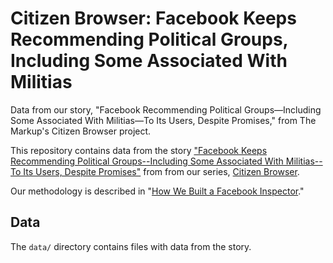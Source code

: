 # Citizen Browser: Facebook Keeps Recommending Political Groups, Including Some Associated With Militias
Data from our story, "Facebook Recommending Political Groups—Including Some Associated With Militias—To Its Users, Despite Promises," from The Markup's Citizen Browser project. 

This repository contains data from the story ["Facebook Keeps Recommending Political Groups--Including Some Associated With Militias--To Its Users, Despite Promises"](https://themarkup.org/citizen-browser/) from from our series, [Citizen Browser](https://themarkup.org/citizen-browser/).

Our methodology is described in "[How We Built a Facebook Inspector](https://themarkup.org/citizen-browser/2021/01/05/how-we-built-a-facebook-inspector)."

## Data
The `data/` directory contains files with data from the story.
